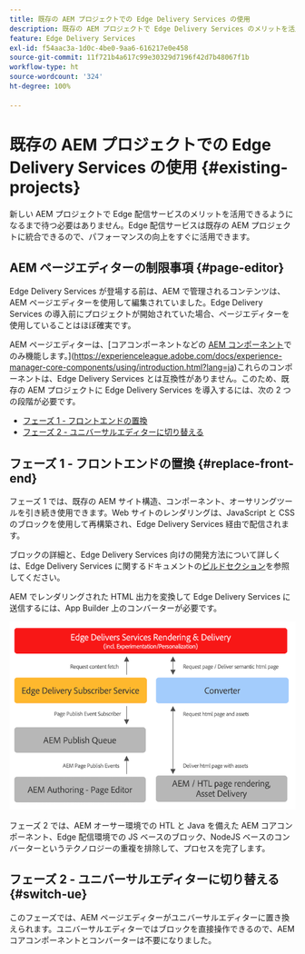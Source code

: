 ```yaml
---
title: 既存の AEM プロジェクトでの Edge Delivery Services の使用
description: 既存の AEM プロジェクトで Edge Delivery Services のメリットを活用する方法を学ぶ
feature: Edge Delivery Services
exl-id: f54aac3a-1d0c-4be0-9aa6-616217e0e458
source-git-commit: 11f721b4a617c99e30329d7196f42d7b48067f1b
workflow-type: ht
source-wordcount: '324'
ht-degree: 100%

---
```



# 既存の AEM プロジェクトでの Edge Delivery Services の使用 {#existing-projects}

新しい AEM プロジェクトで Edge 配信サービスのメリットを活用できるようになるまで待つ必要はありません。Edge 配信サービスは既存の AEM プロジェクトに統合できるので、パフォーマンスの向上をすぐに活用できます。

## AEM ページエディターの制限事項 {#page-editor}

Edge Delivery Services が登場する前は、AEM で管理されるコンテンツは、AEM ページエディターを使用して編集されていました。Edge Delivery Services の導入前にプロジェクトが開始されていた場合、ページエディターを使用していることはほぼ確実です。

AEM ページエディターは、[コアコンポーネントなどの [AEM コンポーネント](/help/implementing/developing/components/overview.md)でのみ機能します。](https://experienceleague.adobe.com/docs/experience-manager-core-components/using/introduction.html?lang=ja)これらのコンポーネントは、Edge Delivery Services とは互換性がありません。このため、既存の AEM プロジェクトに Edge Delivery Services を導入するには、次の 2 つの段階が必要です。

* [フェーズ 1 - フロントエンドの置換](#replace-front-end)
* [フェーズ 2 - ユニバーサルエディターに切り替える](#switch-ue)

## フェーズ 1 - フロントエンドの置換 {#replace-front-end}

フェーズ 1 では、既存の AEM サイト構造、コンポーネント、オーサリングツールを引き続き使用できます。Web サイトのレンダリングは、JavaScript と CSS のブロックを使用して再構築され、Edge Delivery Services 経由で配信されます。

ブロックの詳細と、Edge Delivery Services 向けの開発方法について詳しくは、Edge Delivery Services に関するドキュメントの[ビルドセクション](/help/edge/developer/block-collection.md)を参照してください。

AEM でレンダリングされた HTML 出力を変換して Edge Delivery Services に送信するには、App Builder 上のコンバーターが必要です。

![公開フローのコンテンツコンバーター](assets/content-converter.png)

フェーズ 2 では、AEM オーサー環境での HTL と Java を備えた AEM コアコンポーネント、Edge 配信環境での JS ベースのブロック、NodeJS ベースのコンバーターというテクノロジーの重複を排除して、プロセスを完了します。

## フェーズ 2 - ユニバーサルエディターに切り替える {#switch-ue}

このフェーズでは、AEM ページエディターがユニバーサルエディターに置き換えられます。ユニバーサルエディターではブロックを直接操作できるので、AEM コアコンポーネントとコンバーターは不要になりました。

